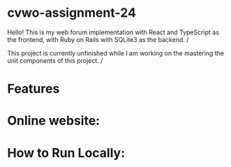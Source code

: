 # cvwo-assignment-24

Hello! This is my web forum implementation with React and TypeScript as the frontend, with Ruby on Rails with SQLite3 as the backend. /

This project is currently unfinished while I am working on the mastering the unit components of this project. /

# Features

# Online website:

# How to Run Locally:
